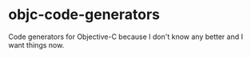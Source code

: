 objc-code-generators
====================

Code generators for Objective-C because I don't know any better and I want things now.
